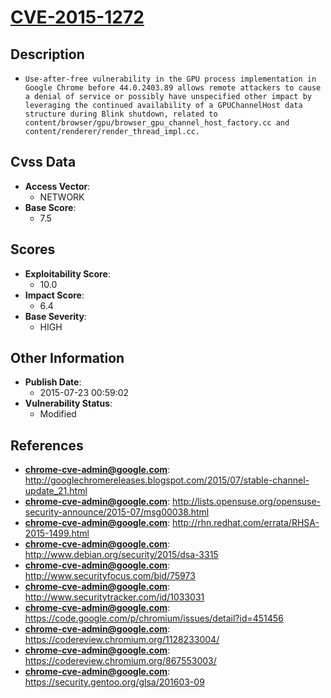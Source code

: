 
# [CVE-2015-1272](https://cve.mitre.org/cgi-bin/cvename.cgi?name=CVE-2015-1272)

## Description

- `Use-after-free vulnerability in the GPU process implementation in Google Chrome before 44.0.2403.89 allows remote attackers to cause a denial of service or possibly have unspecified other impact by leveraging the continued availability of a GPUChannelHost data structure during Blink shutdown, related to content/browser/gpu/browser_gpu_channel_host_factory.cc and content/renderer/render_thread_impl.cc.`

## Cvss Data

- **Access Vector**:
  - NETWORK
- **Base Score**:
  - 7.5

## Scores

- **Exploitability Score**:
  - 10.0
- **Impact Score**:
  - 6.4
- **Base Severity**:
  - HIGH

## Other Information

- **Publish Date**:
  - 2015-07-23 00:59:02
- **Vulnerability Status**:
  - Modified

## References

- **chrome-cve-admin@google.com**: http://googlechromereleases.blogspot.com/2015/07/stable-channel-update_21.html
- **chrome-cve-admin@google.com**: http://lists.opensuse.org/opensuse-security-announce/2015-07/msg00038.html
- **chrome-cve-admin@google.com**: http://rhn.redhat.com/errata/RHSA-2015-1499.html
- **chrome-cve-admin@google.com**: http://www.debian.org/security/2015/dsa-3315
- **chrome-cve-admin@google.com**: http://www.securityfocus.com/bid/75973
- **chrome-cve-admin@google.com**: http://www.securitytracker.com/id/1033031
- **chrome-cve-admin@google.com**: https://code.google.com/p/chromium/issues/detail?id=451456
- **chrome-cve-admin@google.com**: https://codereview.chromium.org/1128233004/
- **chrome-cve-admin@google.com**: https://codereview.chromium.org/867553003/
- **chrome-cve-admin@google.com**: https://security.gentoo.org/glsa/201603-09
